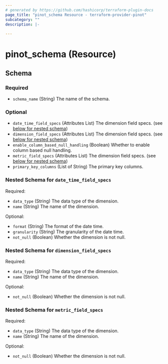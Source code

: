 ```yaml
---
# generated by https://github.com/hashicorp/terraform-plugin-docs
page_title: "pinot_schema Resource - terraform-provider-pinot"
subcategory: ""
description: |-
  
---
```


# pinot_schema (Resource)





<!-- schema generated by tfplugindocs -->
## Schema

### Required

- `schema_name` (String) The name of the schema.

### Optional

- `date_time_field_specs` (Attributes List) The dimension field specs. (see [below for nested schema](#nestedatt--date_time_field_specs))
- `dimension_field_specs` (Attributes List) The dimension field specs. (see [below for nested schema](#nestedatt--dimension_field_specs))
- `enable_column_based_null_handling` (Boolean) Whether to enable column based null handling.
- `metric_field_specs` (Attributes List) The dimension field specs. (see [below for nested schema](#nestedatt--metric_field_specs))
- `primary_key_columns` (List of String) The primary key columns.

<a id="nestedatt--date_time_field_specs"></a>
### Nested Schema for `date_time_field_specs`

Required:

- `data_type` (String) The data type of the dimension.
- `name` (String) The name of the dimension.

Optional:

- `format` (String) The format of the date time.
- `granularity` (String) The granularity of the date time.
- `not_null` (Boolean) Whether the dimension is not null.


<a id="nestedatt--dimension_field_specs"></a>
### Nested Schema for `dimension_field_specs`

Required:

- `data_type` (String) The data type of the dimension.
- `name` (String) The name of the dimension.

Optional:

- `not_null` (Boolean) Whether the dimension is not null.


<a id="nestedatt--metric_field_specs"></a>
### Nested Schema for `metric_field_specs`

Required:

- `data_type` (String) The data type of the dimension.
- `name` (String) The name of the dimension.

Optional:

- `not_null` (Boolean) Whether the dimension is not null.
